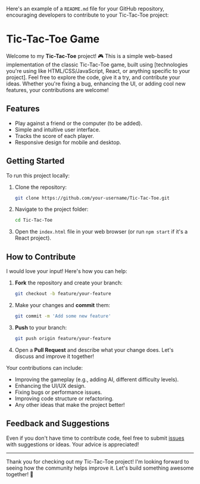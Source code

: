 Here's an example of a `README.md` file for your GitHub repository, encouraging developers to contribute to your Tic-Tac-Toe project:
      

# Tic-Tac-Toe Game
Welcome to my **Tic-Tac-Toe** project! 🎮 This is a simple web-based implementation of the classic Tic-Tac-Toe game, built using [technologies you're using like HTML/CSS/JavaScript, React, or anything specific to your project].
Feel free to explore the code, give it a try, and contribute your ideas. Whether you're fixing a bug, enhancing the UI, or adding cool new features, your contributions are welcome!

## Features
- Play against a friend or the computer (to be added).
- Simple and intuitive user interface.
- Tracks the score of each player.
- Responsive design for mobile and desktop.

## Getting Started

To run this project locally:

1. Clone the repository:
   ```bash
   git clone https://github.com/your-username/Tic-Tac-Toe.git
   ```
2. Navigate to the project folder:
   ```bash
   cd Tic-Tac-Toe
   ```
3. Open the `index.html` file in your web browser (or run `npm start` if it's a React project).

## How to Contribute

I would love your input! Here's how you can help:

1. **Fork** the repository and create your branch:
   ```bash
   git checkout -b feature/your-feature
   ```
2. Make your changes and **commit** them:
   ```bash
   git commit -m 'Add some new feature'
   ```
3. **Push** to your branch:
   ```bash
   git push origin feature/your-feature
   ```
4. Open a **Pull Request** and describe what your change does. Let's discuss and improve it together!

Your contributions can include:
- Improving the gameplay (e.g., adding AI, different difficulty levels).
- Enhancing the UI/UX design.
- Fixing bugs or performance issues.
- Improving code structure or refactoring.
- Any other ideas that make the project better!

## Feedback and Suggestions
Even if you don't have time to contribute code, feel free to submit [issues](https://github.com/your-username/tictactoe/issues) with suggestions or ideas. Your advice is appreciated!

---

Thank you for checking out my Tic-Tac-Toe project! I'm looking forward to seeing how the community helps improve it. Let's build something awesome together! 🚀
```
